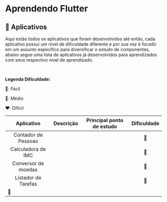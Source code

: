 <h1 class="center">Aprendendo Flutter</h1>

<h2>📱 Aplicativos</h2>
<p>Aqui estão todos os aplicativos que foram desenvolvidos até então, cada aplicativo possui um nível de dificuldade diferente e por sua vez é focado em um assunto específico para diversificar o estudo de componentes, abaixo segue uma lista de aplicativos já desenvolvidos para aprendizados com seus respectivo nível de aprendizado.</p><br>

<p><b>Legenda Dificuldade:</b></p>
<p>💚: Fácil<br></p>
<p>💛: Médio<br></p>
<p>❤️: Difícil</p>

<table>
  <thead>
    <tr>
      <th>
        Aplicativo
      </th>
      <th>
        Descrição
      </th>
      <th>
        Principal ponto de estudo
      </th>
      <th>
        Dificuldade
      </th>      
    </tr>         
  </thead>
  <tbody>
    <tr>
      <td align="center">
        Contador de Pessoas
      </td>
      <td>
      </td>
      <td>
      </td>
      <td align="center">
        💚
      </td>     
    </tr>
    <tr>
      <td align="center">
        Calculadora de IMC
      </td>
      <td>				
      </td>
      <td>
      </td>
      <td align="center">
        💚
      </td>      
    </tr>
    <tr>
      <td align="center">
        Conversor de moedas
      </td>
      <td>
      </td>
      <td>
      </td>
      <td align="center">
        💚
      </td>         
    </tr>
    <tr>
       <td align="center">
        Listador de Tarefas
      </td>
      <td>
      </td>
      <td>
      </td>
      <td align="center">
        💛
      </td>
    </tr>
    <tr>
      <td align="center>
        Agenda de Contatos
      </td>
      <td/>
      <td/>      
      <td align="center">
        💛
      </td>
    </tr>
  </tbody>
</table>

